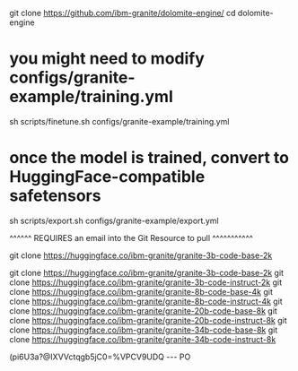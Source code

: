 git clone https://github.com/ibm-granite/dolomite-engine/
cd dolomite-engine

# you might need to modify configs/granite-example/training.yml
sh scripts/finetune.sh configs/granite-example/training.yml

# once the model is trained, convert to HuggingFace-compatible safetensors
sh scripts/export.sh configs/granite-example/export.yml


^^^^^^ REQUIRES an email into the Git Resource to pull ^^^^^^^^^^^


git clone https://huggingface.co/ibm-granite/granite-3b-code-base-2k


git clone https://huggingface.co/ibm-granite/granite-3b-code-base-2k
git clone https://huggingface.co/ibm-granite/granite-3b-code-instruct-2k
git clone https://huggingface.co/ibm-granite/granite-8b-code-base-4k
git clone https://huggingface.co/ibm-granite/granite-8b-code-instruct-4k
git clone https://huggingface.co/ibm-granite/granite-20b-code-base-8k
git clone https://huggingface.co/ibm-granite/granite-20b-code-instruct-8k
git clone https://huggingface.co/ibm-granite/granite-34b-code-base-8k
git clone https://huggingface.co/ibm-granite/granite-34b-code-instruct-8k


(pi6U3a?@IXVVctqgb5jC0=%VPCV9UDQ --- PO